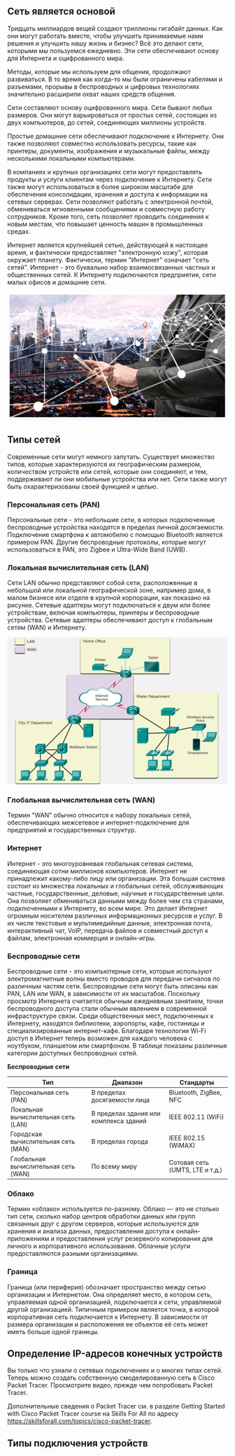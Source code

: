 <!-- 1.2.1  -->
## Сеть является основой

Тридцать миллиардов вещей создают триллионы гигабайт данных. Как они могут работать вместе, чтобы улучшить принимаемые нами решения и улучшить нашу жизнь и бизнес? Всё это делают сети, которыми мы пользуемся ежедневно. Эти сети обеспечивают основу для Интернета и оцифрованного мира.

Методы, которые мы используем для общения, продолжают развиваться. В то время как когда-то мы были ограничены кабелями и разъемами, прорывы в беспроводных и цифровых технологиях значительно расширили охват наших средств общения.

Сети составляют основу оцифрованного мира. Сети бывают любых размеров. Они могут варьироваться от простых сетей, состоящих из двух компьютеров, до сетей, соединяющих миллионы устройств.

Простые домашние сети обеспечивают подключение к Интернету. Они также позволяют совместно использовать ресурсы, такие как принтеры, документы, изображения и музыкальные файлы, между несколькими локальными компьютерами.

В компаниях и крупных организациях сети могут предоставлять продукты и услуги клиентам через подключение к Интернету. Сети также могут использоваться в более широком масштабе для обеспечения консолидации, хранения и доступа к информации на сетевых серверах. Сети позволяют работать с электронной почтой, обмениваться мгновенными сообщениями и совместную работу сотрудников. Кроме того, сеть позволяет проводить соединения к новым местам, что повышает ценность машин в промышленных средах.

Интернет является крупнейшей сетью, действующей в настоящее время, и фактически предоставляет "электронную кожу", которая окружает планету. Фактически, термин "Интернет" означает "сеть сетей". Интернет - это буквально набор взаимосвязанных частных и общественных сетей. К Интернету подключаются предприятия, сети малых офисов и домашние сети.

![](./assets/1.2.0-1.png)

<!-- 1.2.2 -->
## Типы сетей

Современные сети могут немного запутать. Существует множество типов, которые характеризуются их географическим размером, количеством устройств или сетей, которые они соединяют, и тем, поддерживают ли они мобильные устройства или нет. Сети также могут быть охарактеризованы своей функцией и целью.

### Персональная сеть (PAN)

Персональные сети - это небольшие сети, в которых подключенные беспроводные устройства находятся в пределах личной досягаемости. Подключение смартфона к автомобилю с помощью Bluetooth является примером PAN. Другие беспроводные протоколы, которые могут использоваться в PAN, это Zigbee и Ultra-Wide Band (UWB).

### Локальная вычислительная сеть (LAN)

Сети LAN обычно представляют собой сети, расположенные в небольшой или локальной географической зоне, например дома, в малом бизнесе или отделе в крупной корпорации, как показано на рисунке. Сетевые адаптеры могут подключаться к двум или более устройствам, включая компьютеры, принтеры и беспроводные устройства. Сетевые адаптеры обеспечивают доступ к глобальным сетям (WAN) и Интернету.

![](./assets/1.2.0-2.png)
<!-- https://dmazqqf7fxgsj.cloudfront.net/netacad-media/graphics/ec0c60c0-5386-11ec-9ec5-21081a76fa6a/assets/images/3b0da69a-2e75-4871-aa57-3af89591e9b9.svg -->

### Глобальная вычислительная сеть (WAN)

Термин "WAN" обычно относится к набору локальных сетей, обеспечивающих межсетевое и интернет-подключение для предприятий и государственных структур.

### Интернет

Интернет - это многоуровневая глобальная сетевая система, соединяющая сотни миллионов компьютеров. Интернет не принадлежит какому-либо лицу или организации. Эта большая система состоит из множества локальных и глобальных сетей, обслуживающих частные, государственные, деловые, научные и государственные цели. Она позволяет обмениваться данными между более чем ста странами, подключенными к Интернету, во всем мире. Это делает Интернет огромным носителем различных информационных ресурсов и услуг. В их числе текстовые и мультимедийные данные, электронная почта, интерактивный чат, VoIP, передача файлов и совместный доступ к файлам, электронная коммерция и онлайн-игры.

### Беспроводные сети

Беспроводные сети - это компьютерные сети, которые используют электромагнитные волны вместо проводов для передачи сигналов по различным частям сети. Беспроводные сети могут быть описаны как PAN, LAN или WAN, в зависимости от их масштабов. Поскольку просмотр Интернета считается обычным ежедневным занятием, точки беспроводного доступа стали обычным явлением в современной инфраструктуре связи. Среди общественных мест, подключенных к Интернету, находятся библиотеки, аэропорты, кафе, гостиницы и специализированные интернет-кафе. Благодаря технологии Wi-Fi доступ в Интернет теперь возможен для каждого человека с ноутбуком, планшетом или смартфоном. В таблице показаны различные категории доступных беспроводных сетей.

**Беспроводные сети**

|Тип|Диапазон|Стандарты|
|--|--|--|
|Персональная сеть (PAN)|В пределах досягаемости лица|Bluetooth, ZigBee, NFC|
|Локальная вычислительная сеть (LAN)|В пределах здания или комплекса зданий|IEEE 802.11 (WiFi)|
|Городская вычислительная сеть (MAN)|В пределах города|IEEE 802.15 (WiMAX)|
|Глобальная вычислительная сеть (WAN)|По всему миру|Сотовая сеть (UMTS, LTE и т.д.)|

### Облако

Термин «облако» используется по-разному. Облако — это не столько тип сети, сколько набор центров обработки данных или групп связанных друг с другом серверов, которые используются для хранения и анализа данных, предоставления доступа к онлайн-приложениям и предоставления услуг резервного копирования для личного и корпоративного использования. Облачные услуги предоставляются разными организациями.

### Граница

Граница (или периферия) обозначает пространство между сетью организации и Интернетом. Она определяет место, в котором сеть, управляемая одной организацией, подключается к сети, управляемой другой организацией. Типичным примером является точка, в которой корпоративная сеть подключается к Интернету. В зависимости от размера организации и расположения ее объектов её сеть может иметь больше одной границы.

<!-- 1.2.5  -->
## Определение IP-адресов конечных устройств

Вы только что узнали о сетевых подключениях и о многих типах сетей. Теперь можно создать собственную смоделированную сеть в Cisco Packet Tracer. Просмотрите видео, прежде чем попробовать Packet Tracer.

Дополнительные сведения о Packet Tracer см. в разделе Getting Started with Cisco Packet Tracer course на Skills For All по адресу https://skillsforall.com/topics/cisco-packet-tracer.

<!-- ссылка на видео 1.2.5 -->

<!-- 1.2.6  -->

## Типы подключения устройств

<!-- ссылка на видео 1.2.6 -->
